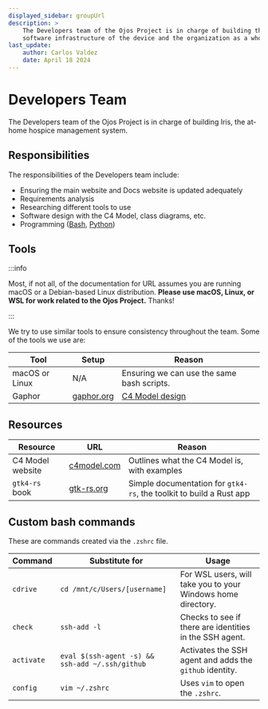 ```yaml
---
displayed_sidebar: groupUrl
description: >
    The Developers team of the Ojos Project is in charge of building the
    software infrastructure of the device and the organization as a whole.
last_update:
    author: Carlos Valdez
    date: April 18 2024
---
```


# Developers Team

The Developers team of the Ojos Project is in charge of building Iris, the
at-home hospice management system.

## Responsibilities

The responsibilities of the Developers team include:

- Ensuring the main website and Docs website is updated adequately
- Requirements analysis
- Researching different tools to use
- Software design with the C4 Model, class diagrams, etc.
- Programming ([Bash](https://quickref.me/bash), [Python](https://quickref.me/python))

## Tools

:::info

Most, if not all, of the documentation for URL assumes you are running macOS or
a Debian-based Linux distribution. **Please use macOS, Linux, or WSL for work
related to the Ojos Project.** Thanks!

:::

We try to use similar tools to ensure consistency throughout the team. Some of
the tools we use are:

| Tool           | Setup                                      | Reason                                              |
| -------------- | ------------------------------------------ | --------------------------------------------------- |
| macOS or Linux | N/A                                        | Ensuring we can use the same bash scripts.          |
| Gaphor         | [gaphor.org](https://gaphor.org/download/) | [C4 Model design](/docs/url/developers/c4-model/) |

## Resources

| Resource         | URL                                                          | Reason                                                              |
| ---------------- | ------------------------------------------------------------ | ------------------------------------------------------------------- |
| C4 Model website | [c4model.com](https://c4model.com/)                          | Outlines what the C4 Model is, with examples                        |
| `gtk4-rs` book   | [gtk-rs.org](https://gtk-rs.org/gtk4-rs/stable/latest/book/) | Simple documentation for `gtk4-rs`, the toolkit to build a Rust app |

## Custom bash commands

These are commands created via the `.zshrc` file.

| Command    | Substitute for                                  | Usage                                                        |
| ---------- | ----------------------------------------------- | ------------------------------------------------------------ |
| `cdrive`   | `cd /mnt/c/Users/[username]`                    | For WSL users, will take you to your Windows home directory. |
| `check`    | `ssh-add -l`                                    | Checks to see if there are identities in the SSH agent.      |
| `activate` | `eval $(ssh-agent -s) && ssh-add ~/.ssh/github` | Activates the SSH agent and adds the `github` identity.      |
| `config`   | `vim ~/.zshrc`                                  | Uses `vim` to open the `.zshrc`.                             |
